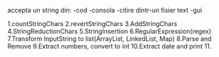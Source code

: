 accepta un string din:
	-cod
	-consola
	-citire dintr-un fisier text
	-gui
	
	
1.countStringChars
2.revertStringChars
3.AddStringChars
4.StringReductionChars
5.StringInsertion
6.RegularExpression(regex)
7.Transform InputString to list(ArrayList, LinkedList, Map)
8.Parse and Remove 
9.Extract numbers, convert to int
10.Extract date and print
11.